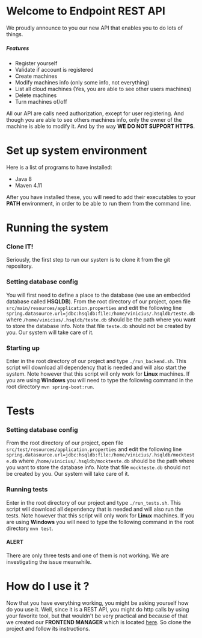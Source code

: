 # Welcome to Endpoint REST API

We proudly announce to you our new API that enables you to do lots of things.
##### Features
  - Register yourself
  - Validate if account is registered
  - Create machines
  - Modify machines info (only some info, not everything)
  - List all cloud machines (Yes, you are able to see other users machines)
  - Delete machines
  - Turn machines of/off

All our API are calls need authorization, except for user registering.
And though you are able to see others machines info, only the owner of the machine is able to modify it. And by the way **WE DO NOT SUPPORT HTTPS**.

# Set up system environment
Here is a list of programs to have installed:
  - Java 8
  - Maven 4.11

After you have installed these, you will need to add their executables to your **PATH** environment, in order to be able to run them from the command line.

# Running the system
### Clone IT!
Seriously, the first step to run our system is to clone it from the git repository.
### Setting database config
You will first need to define a place to the database (we use an embedded database called **HSQLDB**). From the root directory of our project, open file ```src/main/resources/application.properties``` and edit the following line ```spring.datasource.url=jdbc:hsqldb:file:/home/vinicius/.hsqldb/teste.db``` where ```/home/vinicius/.hsqldb/teste.db``` should be the path where you want to store the database info. Note that file ```teste.db``` should not be created by you. Our system will take care of it.
### Starting up
Enter in the root directory of our project and type ```./run_backend.sh```. This script will download all dependency that is needed and will also start the system. Note however that this script will only work for **Linux** machines. If you are using **Windows** you will need to type the following command in the root directory ```mvn spring-boot:run```.

# Tests
### Setting database config
From the root directory of our project, open file ```src/test/resources/application.properties``` and edit the following line ```spring.datasource.url=jdbc:hsqldb:file:/home/vinicius/.hsqldb/mockteste.db``` where ```/home/vinicius/.hsqldb/mockteste.db``` should be the path where you want to store the database info. Note that file ```mockteste.db``` should not be created by you. Our system will take care of it.
### Running tests
Enter in the root directory of our project and type ```./run_tests.sh```. This script will download all dependency that is needed and will also run the tests. Note however that this script will only work for **Linux** machines. If you are using **Windows** you will need to type the following command in the root directory ```mvn test```. 
#### ALERT
There are only three tests and one of them is not working. We are investigating the issue meanwhile.

# How do I use it ?
Now that you have everything working, you might be asking yourself how do you use it. Well, since it is a REST API, you might do http calls by using your favorite tool, but that wouldn't be very practical and because of that we created our **FRONTEND MANAGER** which is located [here](https://github.com/lsvinicius/endpoint-client). So clone the project and follow its instructions.
